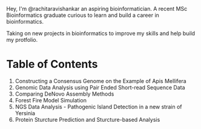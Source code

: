 Hey, I'm @rachitaravishankar an aspiring bioinformatician. A recent MSc Bioinformatics graduate curious to learn and build a career in bioinformatics. 

Taking on new projects in bioinformatics to improve my skills and help build my protfolio. 
 
# Table of Contents

1. Constructing a Consensus Genome on the Example of Apis Mellifera
2. Genomic Data Analysis using Pair Ended Short-read Sequence Data
3. Comparing DeNovo Assembly Methods 
4. Forest Fire Model Simulation 
5. NGS Data Analysis - Pathogenic Island Detection in a new strain of Yersinia 
6. Protein Sturcture Prediction and Sturcture-based Analysis
